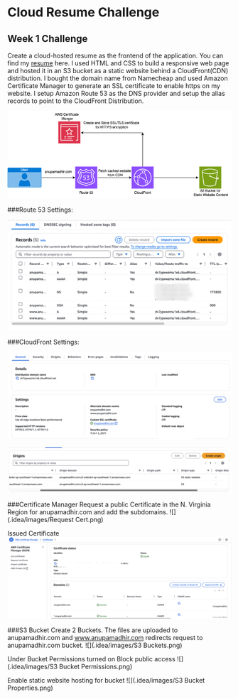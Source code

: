 # Cloud Resume Challenge

## Week 1 Challenge
Create a cloud-hosted resume as the frontend of the application. You can find my [resume](https://anupamadhir.com) here.
I used HTML and CSS to build a responsive web page and hosted it in an S3 bucket as a static website behind a CloudFront(CDN) distribution.
I bought the domain name from Namecheap and used Amazon Certificate Manager to generate an SSL certificate to enable https on my website.
I setup Amazon Route 53 as the DNS provider and setup the alias records to point to the CloudFront Distribution.

![](.idea/images/EC2KeyPair.png)

###Route 53 Settings:

![](.idea/images/Route53.png)

###CloudFront Settings:

![](.idea/images/CloudFront.png)

![](.idea/images/CloudFront1.png)

###Certificate Manager
Request a public Certificate in the N. Virginia Region for anupamadhir.com
and add the subdomains.
![](.idea/images/Request Cert.png)

Issued Certificate
![](.idea/images/ACM.png)

###S3 Bucket
Create 2 Buckets. The files are uploaded to anupamadhir.com and www.anupamadhir.com redirects request to anupamadhir.com bucket.
![](.idea/images/S3 Buckets.png)

Under Bucket Permissions turned on Block public access
![](.idea/images/S3 Bucket Permissions.png)

Enable static website hosting for bucket
![](.idea/images/S3 Bucket Properties.png)

